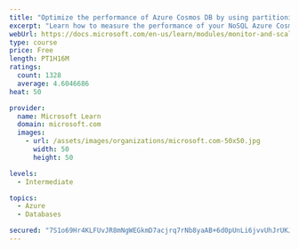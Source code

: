 ```yaml
---
title: "Optimize the performance of Azure Cosmos DB by using partitioning and indexing strategies"
excerpt: "Learn how to measure the performance of your NoSQL Azure Cosmos DB database, by monitoring, partitioning, and indexing"
webUrl: https://docs.microsoft.com/en-us/learn/modules/monitor-and-scale-cosmos-db/
type: course
price: Free
length: PT1H16M
ratings:
  count: 1328
  average: 4.6046686
heat: 50

provider:
  name: Microsoft Learn
  domain: microsoft.com
  images:
    - url: /assets/images/organizations/microsoft.com-50x50.jpg
      width: 50
      height: 50

levels:
  - Intermediate

topics:
  - Azure
  - Databases

secured: "7S1o69Hr4KLFUvJR8mNgWEGkmD7acjrq7rNb8yaAB+6d0pUnLi6jvvUhJrUKJzvkgO7dwdu3ttR17bXltk72bt9ztyvAm0M8UYRX9dub2H/cLeBSNeU0YN6RXg2AngYEhJHp6vQfUpOoAWdpdY1QeC0jUjlsGRVl3U+WNkOfQs43meaWbekosMqjeME7WgWNvbcaxPO5EiPoKsi6UiK4Z0ETLDeUm5tcfNLfIJXIghFQ9JR3mj66QknNfBHlEObHZ0PVpjY+b5SRT1MgWt7B1ANZqtSJ0dSfnXMTs1UXqSIeHhrKWgMrGdq7+3xc0hHz4B/r2c5PSBEpNjs64q3ShcejYcWo3S6gCH8OZJg1Dn4IBvKMTA939WkaNgL643pnP3iOYgHBpWJhVniqujVEXiJpD8L1/v/uaXYnyLqWt/4=;JW/VFSYho/3MxyJwJ/R7VA=="
---
```


